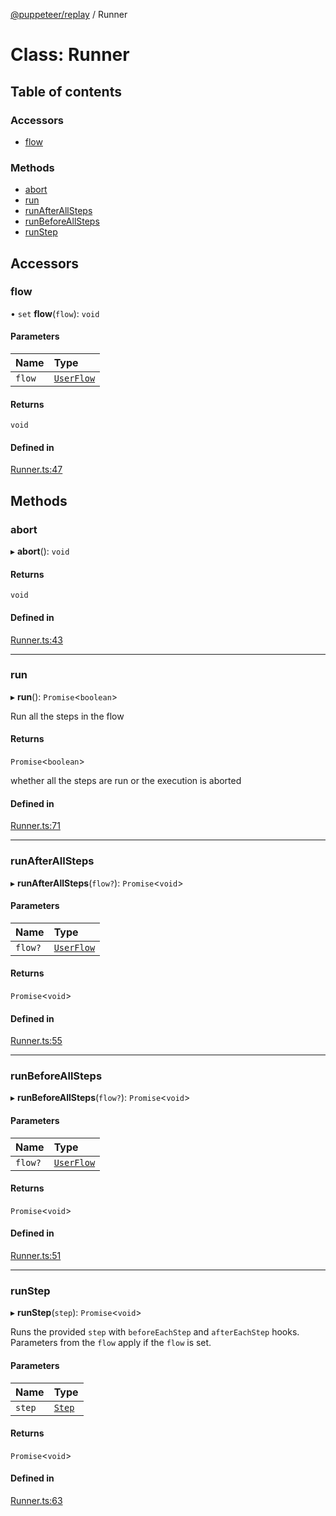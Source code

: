 [@puppeteer/replay](../README.md) / Runner

# Class: Runner

## Table of contents

### Accessors

- [flow](Runner.md#flow)

### Methods

- [abort](Runner.md#abort)
- [run](Runner.md#run)
- [runAfterAllSteps](Runner.md#runafterallsteps)
- [runBeforeAllSteps](Runner.md#runbeforeallsteps)
- [runStep](Runner.md#runstep)

## Accessors

### flow

• `set` **flow**(`flow`): `void`

#### Parameters

| Name   | Type                                           |
| :----- | :--------------------------------------------- |
| `flow` | [`UserFlow`](../interfaces/Schema.UserFlow.md) |

#### Returns

`void`

#### Defined in

[Runner.ts:47](https://github.com/puppeteer/replay/blob/main/src/Runner.ts#L47)

## Methods

### abort

▸ **abort**(): `void`

#### Returns

`void`

#### Defined in

[Runner.ts:43](https://github.com/puppeteer/replay/blob/main/src/Runner.ts#L43)

---

### run

▸ **run**(): `Promise`\<`boolean`\>

Run all the steps in the flow

#### Returns

`Promise`\<`boolean`\>

whether all the steps are run or the execution is aborted

#### Defined in

[Runner.ts:71](https://github.com/puppeteer/replay/blob/main/src/Runner.ts#L71)

---

### runAfterAllSteps

▸ **runAfterAllSteps**(`flow?`): `Promise`\<`void`\>

#### Parameters

| Name    | Type                                           |
| :------ | :--------------------------------------------- |
| `flow?` | [`UserFlow`](../interfaces/Schema.UserFlow.md) |

#### Returns

`Promise`\<`void`\>

#### Defined in

[Runner.ts:55](https://github.com/puppeteer/replay/blob/main/src/Runner.ts#L55)

---

### runBeforeAllSteps

▸ **runBeforeAllSteps**(`flow?`): `Promise`\<`void`\>

#### Parameters

| Name    | Type                                           |
| :------ | :--------------------------------------------- |
| `flow?` | [`UserFlow`](../interfaces/Schema.UserFlow.md) |

#### Returns

`Promise`\<`void`\>

#### Defined in

[Runner.ts:51](https://github.com/puppeteer/replay/blob/main/src/Runner.ts#L51)

---

### runStep

▸ **runStep**(`step`): `Promise`\<`void`\>

Runs the provided `step` with `beforeEachStep` and `afterEachStep` hooks.
Parameters from the `flow` apply if the `flow` is set.

#### Parameters

| Name   | Type                                |
| :----- | :---------------------------------- |
| `step` | [`Step`](../modules/Schema.md#step) |

#### Returns

`Promise`\<`void`\>

#### Defined in

[Runner.ts:63](https://github.com/puppeteer/replay/blob/main/src/Runner.ts#L63)
